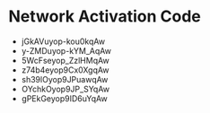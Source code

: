 # Network Activation Code
* jGkAVuyop-kou0kqAw
* y-ZMDuyop-kYM_AqAw
* 5WcFseyop_ZzlHMqAw
* z74b4eyop9Cx0XgqAw
* sh39lOyop9JPuawqAw
* OYchkOyop9JP_SYqAw
* gPEkGeyop9ID6uYqAw